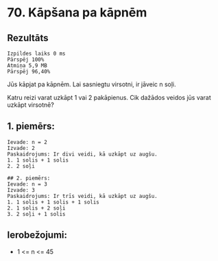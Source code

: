 # 70. Kāpšana pa kāpnēm

## Rezultāts
```
Izpildes laiks 0 ms
Pārspēj 100%
Atmiņa 5,9 MB
Pārspēj 96,40%
```
Jūs kāpjat pa kāpnēm. Lai sasniegtu virsotni, ir jāveic n soļi.

Katru reizi varat uzkāpt 1 vai 2 pakāpienus. Cik dažādos veidos jūs varat uzkāpt virsotnē?
## 1. piemērs:
```
Ievade: n = 2
Izvade: 2
Paskaidrojums: Ir divi veidi, kā uzkāpt uz augšu.
1. 1 solis + 1 solis
2. 2 soļi
```
```
## 2. piemērs:
Ievade: n = 3
Izvade: 3
Paskaidrojums: Ir trīs veidi, kā uzkāpt uz augšu.
1. 1 solis + 1 solis + 1 solis
2. 1 solis + 2 soļi
3. 2 soļi + 1 solis
  ```
## Ierobežojumi:

- 1 <= n <= 45